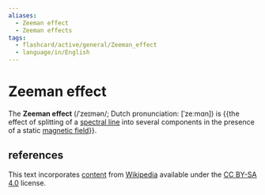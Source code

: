 ```yaml
---
aliases:
  - Zeeman effect
  - Zeeman effects
tags:
  - flashcard/active/general/Zeeman_effect
  - language/in/English
---
```


# Zeeman effect

The __Zeeman effect__ (/ˈzeɪmən/; Dutch pronunciation: [ˈzeːmɑn]) is {{the effect of splitting of a [spectral line](spectral%20line.md) into several components in the presence of a static [magnetic field](magnetic%20field.md)}}.

## references

This text incorporates [content](https://en.wikipedia.org/wiki/Zeeman_effect) from [Wikipedia](Wikipedia.md) available under the [CC BY-SA 4.0](https://creativecommons.org/licenses/by-sa/4.0/) license.
